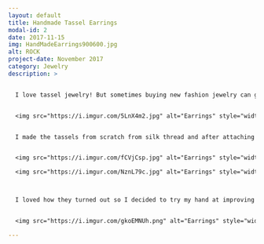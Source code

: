 ```yaml
---
layout: default
title: Handmade Tassel Earrings
modal-id: 2
date: 2017-11-15
img: HandMadeEarrings900600.jpg
alt: ROCK
project-date: November 2017
category: Jewelry
description: >


  I love tassel jewelry! But sometimes buying new fashion jewelry can get expensive, and making tassels is super easy and cheap! I started with a pair of cheap statement earrings I didn’t love, but would work as a really cute base.


  <img src="https://i.imgur.com/5LnX4m2.jpg" alt="Earrings" style="width: 40%;"/>


  I made the tassels from scratch from silk thread and after attaching them I decided to add two smaller ones on the sides.


  <img src="https://i.imgur.com/fCVjCsp.jpg" alt="Earrings" style="width: 40%;"/>

  <img src="https://i.imgur.com/NznL79c.jpg" alt="Earrings" style="width: 40%;"/>



  I loved how they turned out so I decided to try my hand at improving another pair of blah earrings I owned with tassels. After making the two pairs, I feel like I learned a lot about accessory design. I love the symmetry, balance and geometric design in the first pair, I think those elements are really important when it comes to accessories.


  <img src="https://i.imgur.com/gkoEMNUh.png" alt="Earrings" style="width: 40%;"/>

---
```

